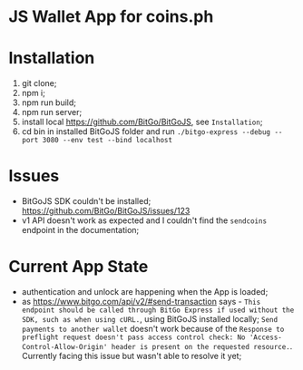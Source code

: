 # JS Wallet App for coins.ph
# Installation
1. git clone;
2. npm i;
3. npm run build;
4. npm run server;
5. install local https://github.com/BitGo/BitGoJS, see `Installation`;
6. cd bin in installed BitGoJS folder and run `./bitgo-express --debug --port 3080 --env test --bind localhost`

# Issues
* BitGoJS SDK couldn't be installed; https://github.com/BitGo/BitGoJS/issues/123
* v1 API doesn't work as expected and I couldn't find the `sendcoins` endpoint in the documentation;

# Current App State
* authentication and unlock are happening when the App is loaded;
* as https://www.bitgo.com/api/v2/#send-transaction says - `This endpoint should be called through BitGo Express if used without the SDK, such as when using cURL.`, using BitGoJS installed locally;
`Send payments to another wallet` doesn't work because of the `Response to preflight request doesn't pass access control check: No 'Access-Control-Allow-Origin' header is present on the requested resource.`. Currently facing this issue but wasn't able to resolve it yet;
